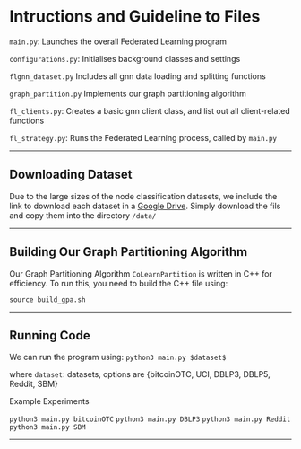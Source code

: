 # Intructions and Guideline to Files

`main.py`:
Launches the overall Federated Learning program

`configurations.py`:
Initialises background classes and settings

`flgnn_dataset.py`
Includes all gnn data loading and splitting functions

`graph_partition.py`
Implements our graph partitioning algorithm

`fl_clients.py`:
Creates a basic gnn client class, and list out all client-related functions

`fl_strategy.py`:
Runs the Federated Learning process, called by `main.py`

---

## Downloading Dataset

Due to the large sizes of the node classification datasets, we include the link to download each dataset in a [Google Drive](https://drive.google.com/drive/folders/19BWid2En9IWdzbPeZ3Tj29c4iDdXhtRV?usp=drive_link). Simply download the fils and copy them into the directory `/data/`

---

## Building Our Graph Partitioning Algorithm

Our Graph Partitioning Algorithm `CoLearnPartition` is written in C++ for efficiency. To run this, you need to build the C++ file using:

```
source build_gpa.sh
```

---

## Running Code

We can run the program using:
`python3 main.py $dataset$`

where
`dataset`:  datasets, options are {bitcoinOTC, UCI, DBLP3, DBLP5, Reddit, SBM}

Example Experiments

`python3 main.py bitcoinOTC`
`python3 main.py DBLP3`
`python3 main.py Reddit`
`python3 main.py SBM`

---
